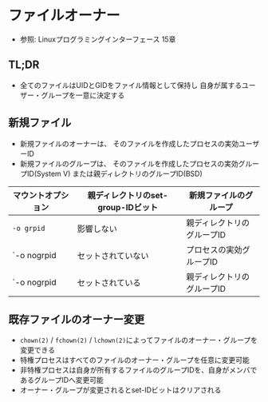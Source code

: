 # ファイルオーナー
- 参照: Linuxプログラミングインターフェース 15章

## TL;DR
- 全てのファイルはUIDとGIDをファイル情報として保持し
  自身が属するユーザー・グループを一意に決定する

## 新規ファイル
- 新規ファイルのオーナーは、
  そのファイルを作成したプロセスの実効ユーザーID
- 新規ファイルのグループは、
  そのファイルを作成したプロセスの実効グループID(System V)
  または親ディレクトリのグループID(BSD)

| マウントオプション | 親ディレクトリのset-group-IDビット | 新規ファイルのグループ     |
| -                  | -                                  | -                          |
| `-o grpid`         | 影響しない                         | 親ディレクトリのグループID |
| `-o nogrpid        | セットされていない                 | プロセスの実効グループID   |
| `-o nogrpid        | セットされている                   | 親ディレクトリのグループID |

## 既存ファイルのオーナー変更
- `chown(2)` / `fchown(2)` / `lchown(2)`によってファイルのオーナー・グループを変更できる
- 特権プロセスはすべてのファイルのオーナー・グループを任意に変更可能
- 非特権プロセスは自身が所有するファイルのグループIDを、自身がメンバであるグループIDへ変更可能
- オーナー・グループが変更されるとset-IDビットはクリアされる
